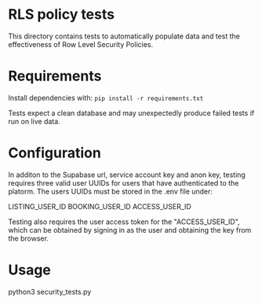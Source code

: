 # RLS policy tests 

This directory contains tests to automatically populate data and test the effectiveness of Row Level Security Policies.

# Requirements

Install dependencies with: `pip install -r requirements.txt`

Tests expect a clean database and may unexpectedly produce failed tests if run on live data.

# Configuration

In additon to the Supabase url, service account key and anon key, testing requires three valid user UUIDs for users that have authenticated to the platorm. The users UUIDs must be stored in the .env file under:

LISTING_USER_ID
BOOKING_USER_ID
ACCESS_USER_ID

Testing also requires the user access token for the "ACCESS_USER_ID", which can be obtained by signing in as the user and obtaining the key from the browser.

# Usage

python3 security_tests.py


